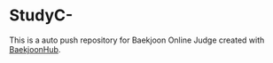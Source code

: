 # StudyC-
This is a auto push repository for Baekjoon Online Judge created with [BaekjoonHub](https://github.com/BaekjoonHub/BaekjoonHub).
